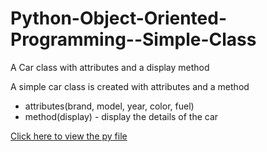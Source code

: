 # Python-Object-Oriented-Programming--Simple-Class
A Car class with attributes and a display method

A simple car class is created with attributes and a method
- attributes(brand, model, year, color, fuel)
- method(display) - display the details of the car

[Click here to view the py file](https://github.com/JayaraniArunachalam/Python-Object-Oriented-Programming-Simple-Class/blob/main/Day%208%20Object-Oriented%20Programming%20(Part%201).py)
